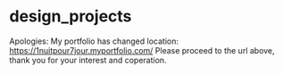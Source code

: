 # design_projects
Apologies: My portfolio has changed location: https://1nuitpour7jour.myportfolio.com/
Please proceed to the url above, thank you for your interest and coperation.

